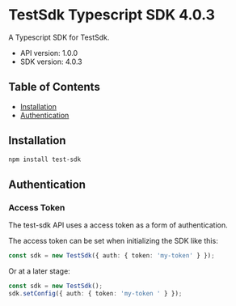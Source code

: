 # TestSdk Typescript SDK 4.0.3

A Typescript SDK for TestSdk.

- API version: 1.0.0
- SDK version: 4.0.3

## Table of Contents

- [Installation](#installation)
- [Authentication](#authentication)

## Installation

```bash
npm install test-sdk
```

## Authentication

### Access Token

The test-sdk API uses a access token as a form of authentication.

The access token can be set when initializing the SDK like this:

```ts
const sdk = new TestSdk({ auth: { token: 'my-token' } });
```

Or at a later stage:

```ts
const sdk = new TestSdk();
sdk.setConfig({ auth: { token: 'my-token ' } });
```

<!-- This file was generated by liblab | https://liblab.com/ -->
